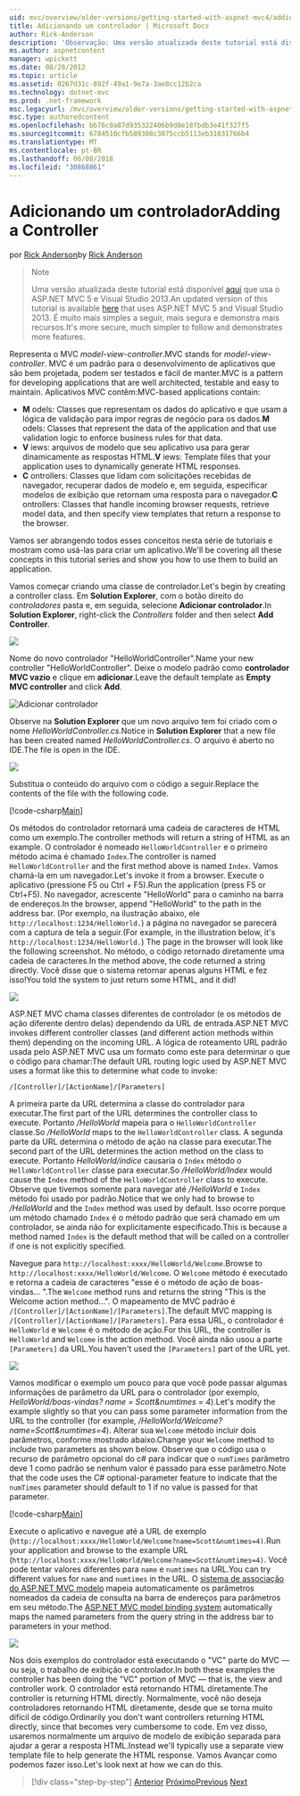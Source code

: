 ```yaml
---
uid: mvc/overview/older-versions/getting-started-with-aspnet-mvc4/adding-a-controller
title: Adicionando um controlador | Microsoft Docs
author: Rick-Anderson
description: 'Observação: Uma versão atualizada deste tutorial está disponível aqui que usa o ASP.NET MVC 5 e Visual Studio 2013. É mais seguro e muito mais simples de seguir e demonstração...'
ms.author: aspnetcontent
manager: wpickett
ms.date: 08/28/2012
ms.topic: article
ms.assetid: 0267d31c-892f-49a1-9e7a-3ae8cc12b2ca
ms.technology: dotnet-mvc
ms.prod: .net-framework
msc.legacyurl: /mvc/overview/older-versions/getting-started-with-aspnet-mvc4/adding-a-controller
msc.type: authoredcontent
ms.openlocfilehash: bb76c0a87d935322406b9d8e18fbdb3e41f327f5
ms.sourcegitcommit: 6784510cfb589308c3875ccb5113eb31031766b4
ms.translationtype: MT
ms.contentlocale: pt-BR
ms.lasthandoff: 06/08/2018
ms.locfileid: "30868861"
---
```

<a name="adding-a-controller"></a><span data-ttu-id="e80cd-104">Adicionando um controlador</span><span class="sxs-lookup"><span data-stu-id="e80cd-104">Adding a Controller</span></span>
====================
<span data-ttu-id="e80cd-105">por [Rick Anderson](https://github.com/Rick-Anderson)</span><span class="sxs-lookup"><span data-stu-id="e80cd-105">by [Rick Anderson](https://github.com/Rick-Anderson)</span></span>

> > [!NOTE]
> > <span data-ttu-id="e80cd-106">Uma versão atualizada deste tutorial está disponível [aqui](../../getting-started/introduction/getting-started.md) que usa o ASP.NET MVC 5 e Visual Studio 2013.</span><span class="sxs-lookup"><span data-stu-id="e80cd-106">An updated version of this tutorial is available [here](../../getting-started/introduction/getting-started.md) that uses ASP.NET MVC 5 and Visual Studio 2013.</span></span> <span data-ttu-id="e80cd-107">É muito mais simples a seguir, mais segura e demonstra mais recursos.</span><span class="sxs-lookup"><span data-stu-id="e80cd-107">It's more secure, much simpler to follow and demonstrates more features.</span></span>


<span data-ttu-id="e80cd-108">Representa o MVC *model-view-controller*.</span><span class="sxs-lookup"><span data-stu-id="e80cd-108">MVC stands for *model-view-controller*.</span></span> <span data-ttu-id="e80cd-109">MVC é um padrão para o desenvolvimento de aplicativos que são bem projetada, podem ser testados e fácil de manter.</span><span class="sxs-lookup"><span data-stu-id="e80cd-109">MVC is a pattern for developing applications that are well architected, testable and easy to maintain.</span></span> <span data-ttu-id="e80cd-110">Aplicativos MVC contêm:</span><span class="sxs-lookup"><span data-stu-id="e80cd-110">MVC-based applications contain:</span></span>

- <span data-ttu-id="e80cd-111">**M** odels: Classes que representam os dados do aplicativo e que usam a lógica de validação para impor regras de negócio para os dados.</span><span class="sxs-lookup"><span data-stu-id="e80cd-111">**M** odels: Classes that represent the data of the application and that use validation logic to enforce business rules for that data.</span></span>
- <span data-ttu-id="e80cd-112">**V** iews: arquivos de modelo que seu aplicativo usa para gerar dinamicamente as respostas HTML.</span><span class="sxs-lookup"><span data-stu-id="e80cd-112">**V** iews: Template files that your application uses to dynamically generate HTML responses.</span></span>
- <span data-ttu-id="e80cd-113">**C** ontrollers: Classes que lidam com solicitações recebidas de navegador, recuperar dados de modelo e, em seguida, especificar modelos de exibição que retornam uma resposta para o navegador.</span><span class="sxs-lookup"><span data-stu-id="e80cd-113">**C** ontrollers: Classes that handle incoming browser requests, retrieve model data, and then specify view templates that return a response to the browser.</span></span>

<span data-ttu-id="e80cd-114">Vamos ser abrangendo todos esses conceitos nesta série de tutoriais e mostram como usá-las para criar um aplicativo.</span><span class="sxs-lookup"><span data-stu-id="e80cd-114">We'll be covering all these concepts in this tutorial series and show you how to use them to build an application.</span></span>

<span data-ttu-id="e80cd-115">Vamos começar criando uma classe de controlador.</span><span class="sxs-lookup"><span data-stu-id="e80cd-115">Let's begin by creating a controller class.</span></span> <span data-ttu-id="e80cd-116">Em **Solution Explorer**, com o botão direito do *controladores* pasta e, em seguida, selecione **Adicionar controlador**.</span><span class="sxs-lookup"><span data-stu-id="e80cd-116">In **Solution Explorer**, right-click the *Controllers* folder and then select **Add Controller**.</span></span>

![](adding-a-controller/_static/image1.png)

<span data-ttu-id="e80cd-117">Nome do novo controlador &quot;HelloWorldController&quot;.</span><span class="sxs-lookup"><span data-stu-id="e80cd-117">Name your new controller &quot;HelloWorldController&quot;.</span></span> <span data-ttu-id="e80cd-118">Deixe o modelo padrão como **controlador MVC vazio** e clique em **adicionar**.</span><span class="sxs-lookup"><span data-stu-id="e80cd-118">Leave the default template as **Empty MVC controller** and click **Add**.</span></span>

![Adicionar controlador](adding-a-controller/_static/image2.png)

<span data-ttu-id="e80cd-120">Observe na **Solution Explorer** que um novo arquivo tem foi criado com o nome *HelloWorldController.cs*.</span><span class="sxs-lookup"><span data-stu-id="e80cd-120">Notice in **Solution Explorer** that a new file has been created named *HelloWorldController.cs*.</span></span> <span data-ttu-id="e80cd-121">O arquivo é aberto no IDE.</span><span class="sxs-lookup"><span data-stu-id="e80cd-121">The file is open in the IDE.</span></span>

![](adding-a-controller/_static/image3.png)

<span data-ttu-id="e80cd-122">Substitua o conteúdo do arquivo com o código a seguir.</span><span class="sxs-lookup"><span data-stu-id="e80cd-122">Replace the contents of the file with the following code.</span></span>

[!code-csharp[Main](adding-a-controller/samples/sample1.cs)]

<span data-ttu-id="e80cd-123">Os métodos do controlador retornará uma cadeia de caracteres de HTML como um exemplo.</span><span class="sxs-lookup"><span data-stu-id="e80cd-123">The controller methods will return a string of HTML as an example.</span></span> <span data-ttu-id="e80cd-124">O controlador é nomeado `HelloWorldController` e o primeiro método acima é chamado `Index`.</span><span class="sxs-lookup"><span data-stu-id="e80cd-124">The controller is named `HelloWorldController` and the first method above is named `Index`.</span></span> <span data-ttu-id="e80cd-125">Vamos chamá-la em um navegador.</span><span class="sxs-lookup"><span data-stu-id="e80cd-125">Let's invoke it from a browser.</span></span> <span data-ttu-id="e80cd-126">Execute o aplicativo (pressione F5 ou Ctrl + F5).</span><span class="sxs-lookup"><span data-stu-id="e80cd-126">Run the application (press F5 or Ctrl+F5).</span></span> <span data-ttu-id="e80cd-127">No navegador, acrescente &quot;HelloWorld&quot; para o caminho na barra de endereços.</span><span class="sxs-lookup"><span data-stu-id="e80cd-127">In the browser, append &quot;HelloWorld&quot; to the path in the address bar.</span></span> <span data-ttu-id="e80cd-128">(Por exemplo, na ilustração abaixo, ele `http://localhost:1234/HelloWorld.`) a página no navegador se parecerá com a captura de tela a seguir.</span><span class="sxs-lookup"><span data-stu-id="e80cd-128">(For example, in the illustration below, it's `http://localhost:1234/HelloWorld.`) The page in the browser will look like the following screenshot.</span></span> <span data-ttu-id="e80cd-129">No método, o código retornado diretamente uma cadeia de caracteres.</span><span class="sxs-lookup"><span data-stu-id="e80cd-129">In the method above, the code returned a string directly.</span></span> <span data-ttu-id="e80cd-130">Você disse que o sistema retornar apenas alguns HTML e fez isso!</span><span class="sxs-lookup"><span data-stu-id="e80cd-130">You told the system to just return some HTML, and it did!</span></span>

![](adding-a-controller/_static/image4.png)

<span data-ttu-id="e80cd-131">ASP.NET MVC chama classes diferentes de controlador (e os métodos de ação diferente dentro delas) dependendo da URL de entrada.</span><span class="sxs-lookup"><span data-stu-id="e80cd-131">ASP.NET MVC invokes different controller classes (and different action methods within them) depending on the incoming URL.</span></span> <span data-ttu-id="e80cd-132">A lógica de roteamento URL padrão usada pelo ASP.NET MVC usa um formato como este para determinar o que o código para chamar:</span><span class="sxs-lookup"><span data-stu-id="e80cd-132">The default URL routing logic used by ASP.NET MVC uses a format like this to determine what code to invoke:</span></span>

`/[Controller]/[ActionName]/[Parameters]`

<span data-ttu-id="e80cd-133">A primeira parte da URL determina a classe do controlador para executar.</span><span class="sxs-lookup"><span data-stu-id="e80cd-133">The first part of the URL determines the controller class to execute.</span></span> <span data-ttu-id="e80cd-134">Portanto */HelloWorld* mapeia para o `HelloWorldController` classe.</span><span class="sxs-lookup"><span data-stu-id="e80cd-134">So */HelloWorld* maps to the `HelloWorldController` class.</span></span> <span data-ttu-id="e80cd-135">A segunda parte da URL determina o método de ação na classe para executar.</span><span class="sxs-lookup"><span data-stu-id="e80cd-135">The second part of the URL determines the action method on the class to execute.</span></span> <span data-ttu-id="e80cd-136">Portanto *HelloWorld/índice* causaria o `Index` método o `HelloWorldController` classe para executar.</span><span class="sxs-lookup"><span data-stu-id="e80cd-136">So */HelloWorld/Index* would cause the `Index` method of the `HelloWorldController` class to execute.</span></span> <span data-ttu-id="e80cd-137">Observe que tivemos somente para navegar até */HelloWorld* e `Index` método foi usado por padrão.</span><span class="sxs-lookup"><span data-stu-id="e80cd-137">Notice that we only had to browse to */HelloWorld* and the `Index` method was used by default.</span></span> <span data-ttu-id="e80cd-138">Isso ocorre porque um método chamado `Index` é o método padrão que será chamado em um controlador, se ainda não for explicitamente especificado.</span><span class="sxs-lookup"><span data-stu-id="e80cd-138">This is because a method named `Index` is the default method that will be called on a controller if one is not explicitly specified.</span></span>

<span data-ttu-id="e80cd-139">Navegue para `http://localhost:xxxx/HelloWorld/Welcome`.</span><span class="sxs-lookup"><span data-stu-id="e80cd-139">Browse to `http://localhost:xxxx/HelloWorld/Welcome`.</span></span> <span data-ttu-id="e80cd-140">O `Welcome` método é executado e retorna a cadeia de caracteres &quot;esse é o método de ação de boas-vindas... &quot;.</span><span class="sxs-lookup"><span data-stu-id="e80cd-140">The `Welcome` method runs and returns the string &quot;This is the Welcome action method...&quot;.</span></span> <span data-ttu-id="e80cd-141">O mapeamento de MVC padrão é `/[Controller]/[ActionName]/[Parameters]`.</span><span class="sxs-lookup"><span data-stu-id="e80cd-141">The default MVC mapping is `/[Controller]/[ActionName]/[Parameters]`.</span></span> <span data-ttu-id="e80cd-142">Para essa URL, o controlador é `HelloWorld` e `Welcome` é o método de ação.</span><span class="sxs-lookup"><span data-stu-id="e80cd-142">For this URL, the controller is `HelloWorld` and `Welcome` is the action method.</span></span> <span data-ttu-id="e80cd-143">Você ainda não usou a parte `[Parameters]` da URL.</span><span class="sxs-lookup"><span data-stu-id="e80cd-143">You haven't used the `[Parameters]` part of the URL yet.</span></span>

![](adding-a-controller/_static/image5.png)

<span data-ttu-id="e80cd-144">Vamos modificar o exemplo um pouco para que você pode passar algumas informações de parâmetro da URL para o controlador (por exemplo, *HelloWorld/boas-vindas? name = Scott&amp;numtimes = 4*).</span><span class="sxs-lookup"><span data-stu-id="e80cd-144">Let's modify the example slightly so that you can pass some parameter information from the URL to the controller (for example, */HelloWorld/Welcome?name=Scott&amp;numtimes=4*).</span></span> <span data-ttu-id="e80cd-145">Alterar sua `Welcome` método incluir dois parâmetros, conforme mostrado abaixo.</span><span class="sxs-lookup"><span data-stu-id="e80cd-145">Change your `Welcome` method to include two parameters as shown below.</span></span> <span data-ttu-id="e80cd-146">Observe que o código usa o recurso de parâmetro opcional do c# para indicar que o `numTimes` parâmetro deve 1 como padrão se nenhum valor é passado para esse parâmetro.</span><span class="sxs-lookup"><span data-stu-id="e80cd-146">Note that the code uses the C# optional-parameter feature to indicate that the `numTimes` parameter should default to 1 if no value is passed for that parameter.</span></span>

[!code-csharp[Main](adding-a-controller/samples/sample2.cs)]

<span data-ttu-id="e80cd-147">Execute o aplicativo e navegue até a URL de exemplo (`http://localhost:xxxx/HelloWorld/Welcome?name=Scott&numtimes=4)`.</span><span class="sxs-lookup"><span data-stu-id="e80cd-147">Run your application and browse to the example URL (`http://localhost:xxxx/HelloWorld/Welcome?name=Scott&numtimes=4)`.</span></span> <span data-ttu-id="e80cd-148">Você pode tentar valores diferentes para `name` e `numtimes` na URL.</span><span class="sxs-lookup"><span data-stu-id="e80cd-148">You can try different values for `name` and `numtimes` in the URL.</span></span> <span data-ttu-id="e80cd-149">O [sistema de associação do ASP.NET MVC modelo](http://odetocode.com/Blogs/scott/archive/2009/04/27/6-tips-for-asp-net-mvc-model-binding.aspx) mapeia automaticamente os parâmetros nomeados da cadeia de consulta na barra de endereços para parâmetros em seu método.</span><span class="sxs-lookup"><span data-stu-id="e80cd-149">The [ASP.NET MVC model binding system](http://odetocode.com/Blogs/scott/archive/2009/04/27/6-tips-for-asp-net-mvc-model-binding.aspx) automatically maps the named parameters from the query string in the address bar to parameters in your method.</span></span>

![](adding-a-controller/_static/image6.png)

<span data-ttu-id="e80cd-150">Nos dois exemplos do controlador está executando o &quot;VC&quot; parte do MVC — ou seja, o trabalho de exibição e controlador.</span><span class="sxs-lookup"><span data-stu-id="e80cd-150">In both these examples the controller has been doing the &quot;VC&quot; portion of MVC — that is, the view and controller work.</span></span> <span data-ttu-id="e80cd-151">O controlador está retornando HTML diretamente.</span><span class="sxs-lookup"><span data-stu-id="e80cd-151">The controller is returning HTML directly.</span></span> <span data-ttu-id="e80cd-152">Normalmente, você não deseja controladores retornando HTML diretamente, desde que se torna muito difícil de código.</span><span class="sxs-lookup"><span data-stu-id="e80cd-152">Ordinarily you don't want controllers returning HTML directly, since that becomes very cumbersome to code.</span></span> <span data-ttu-id="e80cd-153">Em vez disso, usaremos normalmente um arquivo de modelo de exibição separada para ajudar a gerar a resposta HTML.</span><span class="sxs-lookup"><span data-stu-id="e80cd-153">Instead we'll typically use a separate view template file to help generate the HTML response.</span></span> <span data-ttu-id="e80cd-154">Vamos Avançar como podemos fazer isso.</span><span class="sxs-lookup"><span data-stu-id="e80cd-154">Let's look next at how we can do this.</span></span>

> [!div class="step-by-step"]
> <span data-ttu-id="e80cd-155">[Anterior](intro-to-aspnet-mvc-4.md)
> [Próximo](adding-a-view.md)</span><span class="sxs-lookup"><span data-stu-id="e80cd-155">[Previous](intro-to-aspnet-mvc-4.md)
[Next](adding-a-view.md)</span></span>
